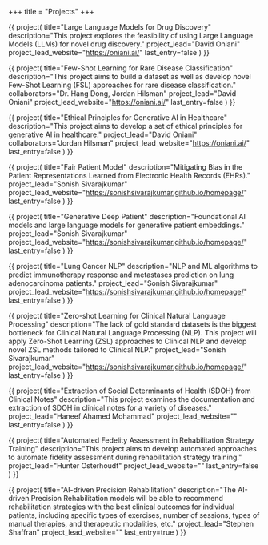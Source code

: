 +++
title = "Projects"
+++

{{ project(
       title="Large Language Models for Drug Discovery"
       description="This project explores the feasibility of using Large Language Models (LLMs) for novel drug discovery."
       project_lead="David Oniani"
       project_lead_website="https://oniani.ai/"
       last_entry=false
) }}

{{ project(
       title="Few-Shot Learning for Rare Disease Classification"
       description="This project aims to build a dataset as well as develop novel Few-Shot Learning (FSL) approaches for rare disease classification."
       collaborators="Dr. Hang Dong, Jordan Hilsman"
       project_lead="David Oniani"
       project_lead_website="https://oniani.ai/"
       last_entry=false
) }}

{{ project(
       title="Ethical Principles for Generative AI in Healthcare"
       description="This project aims to develop a set of ethical principles for generative AI in healthcare."
       project_lead="David Oniani"
       collaborators="Jordan Hilsman"
       project_lead_website="https://oniani.ai/"
       last_entry=false
) }}

{{ project(
       title="Fair Patient Model"
       description="Mitigating Bias in the Patient Representations Learned from Electronic Health Records (EHRs)."
       project_lead="Sonish Sivarajkumar"
       project_lead_website="https://sonishsivarajkumar.github.io/homepage/"
       last_entry=false
) }}

{{ project(
       title="Generative Deep Patient"
       description="Foundational  AI models and large language models for generative patient embeddings."
       project_lead="Sonish Sivarajkumar"
       project_lead_website="https://sonishsivarajkumar.github.io/homepage/"
       last_entry=false
) }}

{{ project(
       title="Lung Cancer NLP"
       description="NLP and ML algorithms to predict immunotherapy response and metastases prediction on lung adenocarcinoma patients."
       project_lead="Sonish Sivarajkumar"
       project_lead_website="https://sonishsivarajkumar.github.io/homepage/"
       last_entry=false
) }}

{{ project(
       title="Zero-shot Learning for Clinical Natural Language Processing"
       description="The lack of gold standard datasets is the biggest bottleneck for Clinical Natural Language Processing (NLP). This project will apply Zero-Shot Learning (ZSL) approaches to Clinical NLP and develop novel ZSL methods tailored to Clinical NLP."
       project_lead="Sonish Sivarajkumar"
       project_lead_website="https://sonishsivarajkumar.github.io/homepage/"
       last_entry=false
) }}

{{ project(
       title="Extraction of Social Determinants of Health (SDOH) from Clinical Notes"
       description="This project examines the documentation and extraction of SDOH in clinical notes for a variety of diseases."
       project_lead="Haneef Ahamed Mohammad"
       project_lead_website=""
       last_entry=false
) }}

{{ project(
       title="Automated Fedelity Assessment in Rehabilitation Strategy Training"
       description="This project aims to develop automated approaches to automate fidelity assessment during rehabilitation strategy training."
       project_lead="Hunter Osterhoudt"
       project_lead_website=""
       last_entry=false
) }}

{{ project(
       title="AI-driven Precision Rehabilitation"
       description="The AI-driven Precision Rehabilitation models will be able to recommend rehabilitation strategies with the best clinical outcomes for individual patients, including specific types of exercises, number of sessions, types of manual therapies, and therapeutic modalities, etc."
       project_lead="Stephen Shaffran"
       project_lead_website=""
       last_entry=true
) }}
